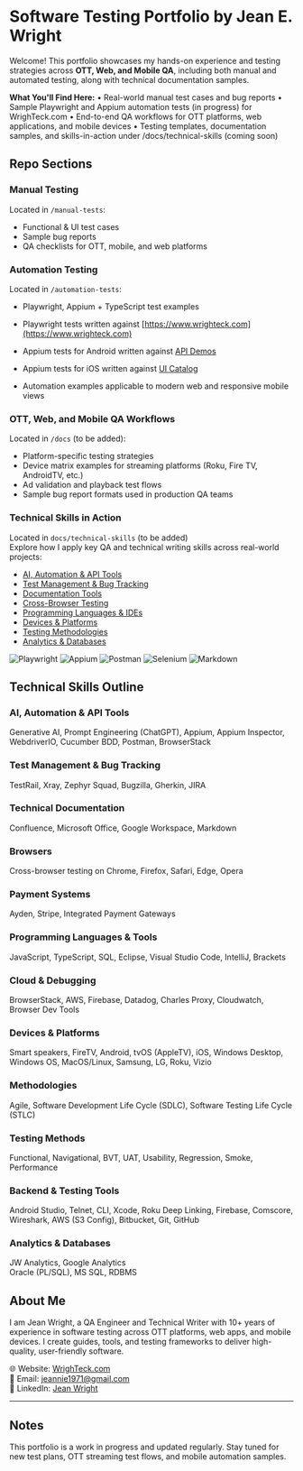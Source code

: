 # Software Testing Portfolio by Jean E. Wright
Welcome! This portfolio showcases my hands-on experience and testing strategies across **OTT, Web, and Mobile QA**, including both manual and automated testing, along with technical documentation samples.

 **What You'll Find Here:**
	•	Real-world manual test cases and bug reports
	•	Sample Playwright and Appium automation tests (in progress) for WrighTeck.com
	•	End-to-end QA workflows for OTT platforms, web applications, and mobile devices
	•	Testing templates, documentation samples, and skills-in-action under /docs/technical-skills (coming soon)
  
## Repo Sections

### Manual Testing
Located in `/manual-tests`:
- Functional & UI test cases
- Sample bug reports
- QA checklists for OTT, mobile, and web platforms

### Automation Testing
Located in `/automation-tests`:
- Playwright, Appium + TypeScript test examples
- Playwright tests written against [https://www.wrighteck.com](https://www.wrighteck.com)
- Appium tests for Android written against  [API Demos](https://github.com/appium/android-apidemos)  
- Appium tests for iOS written against [UI Catalog](https://github.com/appium/ios-uicatalog)  
 
- Automation examples applicable to modern web and responsive mobile views

### OTT, Web, and Mobile QA Workflows
Located in `/docs` (to be added):
- Platform-specific testing strategies
- Device matrix examples for streaming platforms (Roku, Fire TV, AndroidTV, etc.)
- Ad validation and playback test flows
- Sample bug report formats used in production QA teams

### Technical Skills in Action
Located in `docs/technical-skills` (to be added) <br>
Explore how I apply key QA and technical writing skills across real-world projects:
- [AI, Automation & API Tools](./docs/technical-skills/ai-automation-api.md)
- [Test Management & Bug Tracking](./docs/technical-skills/test-management-bug-tracking.md)
- [Documentation Tools](./docs/technical-skills/documentation-tools.md)
- [Cross-Browser Testing](./docs/technical-skills/cross-browser-testing.md)
- [Programming Languages & IDEs](./docs/technical-skills/programming-tools.md)
- [Devices & Platforms](./docs/technical-skills/devices-platforms.md)
- [Testing Methodologies](./docs/technical-skills/testing-methodologies.md)
- [Analytics & Databases](./docs/technical-skills/analytics-databases.md)

![Playwright](https://img.shields.io/badge/Playwright-E43267?logo=playwright&logoColor=white)
![Appium](https://img.shields.io/badge/Appium-0A0A0A?logo=appium&logoColor=white)
![Postman](https://img.shields.io/badge/Postman-FF6C37?logo=postman&logoColor=white)
![Selenium](https://img.shields.io/badge/Selenium-43B02A?logo=selenium&logoColor=white)
![Markdown](https://img.shields.io/badge/Markdown-000000?logo=markdown&logoColor=white)

## Technical Skills Outline

### AI, Automation & API Tools
Generative AI, Prompt Engineering (ChatGPT), Appium, Appium Inspector, WebdriverIO, Cucumber BDD, Postman, BrowserStack

### Test Management & Bug Tracking
TestRail, Xray, Zephyr Squad, Bugzilla, Gherkin, JIRA

### Technical Documentation
Confluence, Microsoft Office, Google Workspace, Markdown

### Browsers
Cross-browser testing on Chrome, Firefox, Safari, Edge, Opera

### Payment Systems
Ayden, Stripe, Integrated Payment Gateways

### Programming Languages & Tools
JavaScript, TypeScript, SQL, Eclipse, Visual Studio Code, IntelliJ, Brackets

###  Cloud & Debugging
BrowserStack, AWS, Firebase, Datadog, Charles Proxy, Cloudwatch, Browser Dev Tools

### Devices & Platforms
Smart speakers, FireTV, Android, tvOS (AppleTV), iOS, Windows Desktop, Windows OS, MacOS/Linux, Samsung, LG, Roku, Vizio

### Methodologies
Agile, Software Development Life Cycle (SDLC), Software Testing Life Cycle (STLC)

### Testing Methods
Functional, Navigational, BVT, UAT, Usability, Regression, Smoke, Performance

### Backend & Testing Tools
Android Studio, Telnet, CLI, Xcode, Roku Deep Linking, Firebase, Comscore, Wireshark, AWS (S3 Config), Bitbucket, Git, GitHub

### Analytics & Databases
JW Analytics, Google Analytics  
Oracle (PL/SQL), MS SQL, RDBMS

## About Me

I am Jean Wright, a QA Engineer and Technical Writer with 10+ years of experience in software testing across OTT platforms, web apps, and mobile devices. I create guides, tools, and testing frameworks to deliver high-quality, user-friendly software.

🌐 Website: [WrighTeck.com](https://www.wrighteck.com)  
📧 Email: [jeannie1971@gmail.com](mailto:jeannie1971@gmail.com)  
📌 LinkedIn: [Jean Wright](https://www.linkedin.com/in/jean-wright-42129226/)

---

## Notes
This portfolio is a work in progress and updated regularly. Stay tuned for new test plans, OTT streaming test flows, and mobile automation samples.
